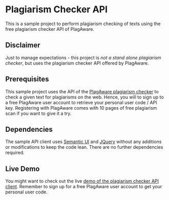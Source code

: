 # Plagiarism Checker API
This is a sample project to perform plagiarism checking of texts using the free plagiarism checker API of PlagAware. 

## Disclaimer
Just to manage expectations - this project is *not a stand alone plagiarism checker*, but uses the plagiarism checker API offered by PlagAware.

## Prerequisites
This sample project uses the API of the [PlagAware plagiarism checker](https://wwww.plagaware.com) to check a given text for plagiarisms on the web. Hence, you will to sign up to a free PlagAware user account to retrieve your personal user code / API key. Registering with PlagAware comes with 10 pages of free plagiarism scan if you want to give it a try. 

## Dependencies 
The sample API client uses [Semantic UI](https://semantic-ui.com/) and [JQuery](https://jquery.org/) without any additions or modifications to keep the code lean. There are no further dependencies required.

## Live Demo
You might want to check out the live [demo of the plagiarism checker API client](https://www.plagaware.com/pa-client). Remember to sign up for a free PlagAware user account to get your personal user code. 

